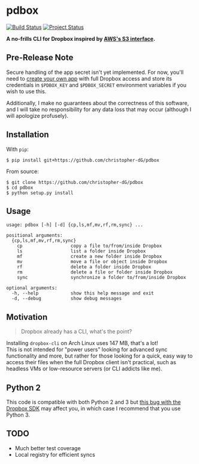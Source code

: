 # pdbox

[![Build Status](https://travis-ci.org/christopher-dG/pdbox.svg?branch=master)](https://travis-ci.org/christopher-dG/pdbox)
[![Project Status](http://www.repostatus.org/badges/latest/wip.svg)](http://www.repostatus.org/#wip)

**A no-frills CLI for Dropbox inspired by
[AWS's S3 interface](http://docs.aws.amazon.com/cli/latest/reference/s3/index.html).**

## Pre-Release Note

Secure handling of the app secret isn't yet implemented. For now, you'll need
to [create your own app](https://www.dropbox.com/developers/apps/create) with
full Dropbox access and store its credentials in `$PDBOX_KEY` and
`$PDBOX_SECRET` environment variables if you wish to use this.

Additionally, I make no guarantees about the correctness of this software, and
I will take no responsibility for any data loss that may occur (although I
will apologize profusely).

## Installation

With `pip`:

```
$ pip install git+https://github.com/christopher-dG/pdbox
```

From source:

```
$ git clone https://github.com/christopher-dG/pdbox
$ cd pdbox
$ python setup.py install
```

## Usage

```
usage: pdbox [-h] [-d] {cp,ls,mf,mv,rf,rm,sync} ...

positional arguments:
  {cp,ls,mf,mv,rf,rm,sync}
    cp                  copy a file to/from/inside Dropbox
    ls                  list a folder inside Dropbox
    mf                  create a new folder inside Dropbox
    mv                  move a file or object inside Dropbox
    rf                  delete a folder inside Dropbox
    rm                  delete a file or folder inside Dropbox
    sync                synchronize a folder to/from/inside Dropbox

optional arguments:
  -h, --help            show this help message and exit
  -d, --debug           show debug messages
```

## Motivation

> Dropbox already has a CLI, what's the point?

Installing `dropbox-cli` on Arch Linux uses 147 MB, that's a lot!  
This is not intended for "power users" looking for advanced sync
functionality and more, but rather for those looking for a quick, easy way to
access their files when the full Dropbox client isn't practical, such as
headless VMs or low-resource servers (or CLI addicts like me).

## Python 2

This code is compatible with both Python 2 and 3 but
[this bug with the Dropbox SDK](https://github.com/dropbox/dropbox-sdk-python/issues/85)
may affect you, in which case I recommend that you use Python 3.

## TODO

* Much better test coverage
* Local registry for efficient syncs
